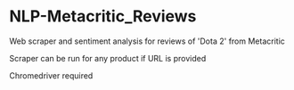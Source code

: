 # NLP-Metacritic_Reviews

 Web scraper and sentiment analysis for reviews of 'Dota 2' from Metacritic
 
 Scraper can be run for any product if URL is provided 
 
 Chromedriver required 
